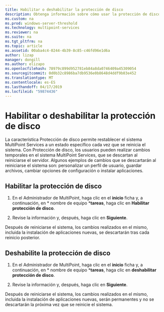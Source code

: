 ```yaml
---
title: Habilitar o deshabilitar la protección de disco
description: Obtenga información sobre cómo usar la protección de disco con MultiPoint Services
ms.custom: na
ms.prod: windows-server-threshold
ms.technology: multipoint-services
ms.reviewer: na
ms.suite: na
ms.tgt_pltfrm: na
ms.topic: article
ms.assetid: 00aba4c4-0244-4b39-8c85-c46fd96e1d6a
author: lizap
manager: dongill
ms.author: elizapo
ms.openlocfilehash: 78979c899d952781eb84a8da0746409a45309054
ms.sourcegitcommit: 0d0b32c8986ba7db9536e0b8648d4ddf9b03e452
ms.translationtype: MT
ms.contentlocale: es-ES
ms.lasthandoff: 04/17/2019
ms.locfileid: "59874436"
---
```

# <a name="enable-or-disable-disk-protection"></a>Habilitar o deshabilitar la protección de disco
La característica Protección de disco permite restablecer el sistema MultiPoint Services a un estado específico cada vez que se reinicia el sistema. Con Protección de disco, los usuarios pueden realizar cambios temporales en el sistema MultiPoint Services, que se descartan al reiniciarse el servidor. Algunos ejemplos de cambios que se descartarán al reiniciarse el sistema son: personalizar un perfil de usuario, guardar archivos, cambiar opciones de configuración o instalar aplicaciones.  
  
## <a name="enable-disk-protection"></a>Habilitar la protección de disco  
  
1.  En el Administrador de MultiPoint, haga clic en el **inicio** ficha y, a continuación, en * nombre de equipo ***tareas**, haga clic en **Habilitar protección de disco**.  
  
2.  Revise la información y, después, haga clic en **Siguiente**.  
  
Después de reiniciarse el sistema, los cambios realizados en el mismo, incluida la instalación de aplicaciones nuevas, se descartarán tras cada reinicio posterior.  
  
## <a name="disable-disk-protection"></a>Deshabilite la protección de disco  
  
1.  En el Administrador de MultiPoint, haga clic en el **inicio** ficha y, a continuación, en * nombre de equipo ***tareas**, haga clic en **deshabilitar protección de disco**.  
  
2.  Revise la información y, después, haga clic en **Siguiente**.  
  
Después de reiniciarse el sistema, los cambios realizados en el mismo, incluida la instalación de aplicaciones nuevas, serán permanentes y no se descartarán la próxima vez que se reinicie el sistema.  
  
